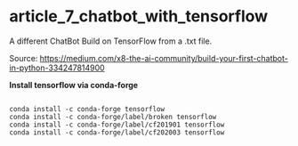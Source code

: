 # article_7_chatbot_with_tensorflow

A different ChatBot Build on TensorFlow from a .txt file.

Source: <a href="https://medium.com/x8-the-ai-community/build-your-first-chatbot-in-python-334247814900" target="_blank">https://medium.com/x8-the-ai-community/build-your-first-chatbot-in-python-334247814900</a>



**Install tensorflow via conda-forge**
```

conda install -c conda-forge tensorflow
conda install -c conda-forge/label/broken tensorflow
conda install -c conda-forge/label/cf201901 tensorflow
conda install -c conda-forge/label/cf202003 tensorflow

```


